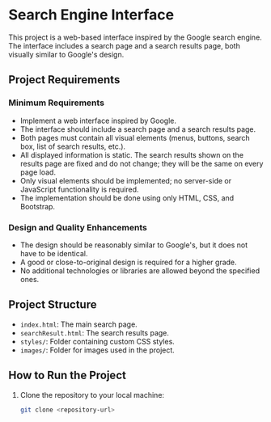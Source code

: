 # Search Engine Interface

This project is a web-based interface inspired by the Google search engine. The interface includes a search page and a search results page, both visually similar to Google's design.

## Project Requirements

### Minimum Requirements
- Implement a web interface inspired by Google.
- The interface should include a search page and a search results page.
- Both pages must contain all visual elements (menus, buttons, search box, list of search results, etc.).
- All displayed information is static. The search results shown on the results page are fixed and do not change; they will be the same on every page load.
- Only visual elements should be implemented; no server-side or JavaScript functionality is required.
- The implementation should be done using only HTML, CSS, and Bootstrap.

### Design and Quality Enhancements
- The design should be reasonably similar to Google's, but it does not have to be identical.
- A good or close-to-original design is required for a higher grade.
- No additional technologies or libraries are allowed beyond the specified ones.

## Project Structure
- `index.html`: The main search page.
- `searchResult.html`: The search results page.
- `styles/`: Folder containing custom CSS styles.
- `images/`: Folder for images used in the project.

## How to Run the Project
1. Clone the repository to your local machine:
   ```bash
   git clone <repository-url>
